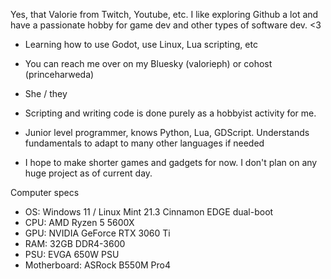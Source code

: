 Yes, that Valorie from Twitch, Youtube, etc. 
I like exploring Github a lot and have a passionate hobby for game dev and other types of software dev.
<3
  
- Learning how to use Godot, use Linux, Lua scripting, etc
- You can reach me over on my Bluesky (valorieph) or cohost (princeharweda)
- She / they

- Scripting and writing code is done purely as a hobbyist activity for me.
- Junior level programmer, knows Python, Lua, GDScript. Understands fundamentals to adapt to many other languages if needed
- I hope to make shorter games and gadgets for now. I don't plan on any huge project as of current day.

Computer specs
- OS: Windows 11 / Linux Mint 21.3 Cinnamon EDGE dual-boot
- CPU: AMD Ryzen 5 5600X
- GPU: NVIDIA GeForce RTX 3060 Ti
- RAM: 32GB DDR4-3600
- PSU: EVGA 650W PSU
- Motherboard: ASRock B550M Pro4

